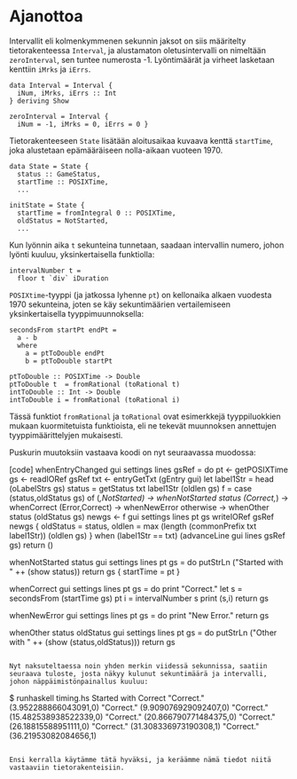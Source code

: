 # Ajanottoa

Intervallit eli kolmenkymmenen sekunnin jaksot on siis määritelty tietorakenteessa `Interval`, ja alustamaton oletusintervalli on nimeltään `zeroInterval`, sen tuntee numerosta -1. Lyöntimäärät ja virheet lasketaan kenttiin `iMrks` ja `iErrs`.

```
data Interval = Interval {
  iNum, iMrks, iErrs :: Int 
} deriving Show

zeroInterval = Interval {
  iNum = -1, iMrks = 0, iErrs = 0 }
```

Tietorakenteeseen `State` lisätään aloitusaikaa kuvaava kenttä `startTime`, joka alustetaan epämääräiseen nolla-aikaan vuoteen 1970.

```
data State = State {
  status :: GameStatus,
  startTime :: POSIXTime,
  ...

initState = State {
  startTime = fromIntegral 0 :: POSIXTime,
  oldStatus = NotStarted,
  ...
```

Kun lyönnin aika `t` sekunteina tunnetaan, saadaan intervallin numero, johon lyönti kuuluu, yksinkertaisella funktiolla:

```
intervalNumber t =
  floor t `div` iDuration
```

`POSIXtime`-tyyppi (ja jatkossa lyhenne `pt`) on kellonaika alkaen vuodesta 1970 sekunteina, joten se käy sekuntimäärien vertailemiseen yksinkertaisella tyyppimuunnoksella:

```
secondsFrom startPt endPt =
  a - b
  where
    a = ptToDouble endPt
    b = ptToDouble startPt

ptToDouble :: POSIXTime -> Double
ptToDouble t  = fromRational (toRational t)
intToDouble :: Int -> Double
intToDouble i = fromRational (toRational i)
```

Tässä funktiot `fromRational` ja `toRational` ovat esimerkkejä tyyppiluokkien mukaan kuormitetuista funktioista, eli ne tekevät muunnoksen annettujen tyyppimäärittelyjen mukaisesti.

Puskurin muutoksiin vastaava koodi on nyt seuraavassa muodossa:

[code]
whenEntryChanged gui settings lines gsRef = do
  pt  <- getPOSIXTime
  gs  <- readIORef gsRef
  txt <- entryGetTxt (gEntry gui)
  let label1Str = head (oLabelStrs gs)
      status = getStatus txt label1Str (oldlen gs)
      f = case (status,oldStatus gs) of
        (_,NotStarted)  -> whenNotStarted status
        (Correct,_)     -> whenCorrect
        (Error,Correct) -> whenNewError
        otherwise       -> whenOther status (oldStatus gs)
  newgs <- f gui settings lines pt gs
  writeIORef gsRef newgs {
    oldStatus = status,
    oldlen = max (length (commonPrefix txt label1Str)) (oldlen gs)
  }
  when (label1Str == txt) (advanceLine gui lines gsRef gs)
  return ()

whenNotStarted status gui settings lines pt gs = do
  putStrLn ("Started with " ++ (show status))
  return gs { 
    startTime = pt 
  }

whenCorrect gui settings lines pt gs = do
  print "Correct."
  let s = secondsFrom (startTime gs) pt
      i = intervalNumber s
  print (s,i)
  return gs

whenNewError gui settings lines pt gs = do
  print "New Error."
  return gs

whenOther status oldStatus gui settings lines pt gs = do
  putStrLn ("Other with " ++ (show (status,oldStatus)))
  return gs
```

Nyt naksuteltaessa noin yhden merkin viidessä sekunnissa, saatiin seuraava tuloste, josta näkyy kulunut sekuntimäärä ja intervalli, johon näppäimistönpainallus kuuluu:

```
$ runhaskell timing.hs 
Started with Correct
"Correct."
(3.952288866043091,0)
"Correct."
(9.909076929092407,0)
"Correct."
(15.482538938522339,0)
"Correct."
(20.866790771484375,0)
"Correct."
(26.18815588951111,0)
"Correct."
(31.308336973190308,1)
"Correct."
(36.21953082084656,1)
```

Ensi kerralla käytämme tätä hyväksi, ja keräämme nämä tiedot niitä vastaaviin tietorakenteisiin.

